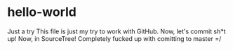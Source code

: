 # hello-world
Just a try
This file is just my try to work with GitHub. Now, let's commit sh*t up!
Now, in SourceTree!
Completely fucked up with comitting to master =/
